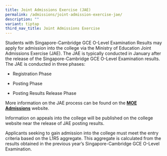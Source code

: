```yaml
---
title: Joint Admissions Exercise (JAE)
permalink: /admissions/joint-admission-exercise-jae/
description: ""
variant: tiptap
third_nav_title: Joint Admissions Exercise
---
```

<p>Students with Singapore-Cambridge GCE O-Level Examination Results may
apply for admission into the college via the Ministry of Education Joint
Admissions Exercise (JAE).&nbsp;The JAE is typically conducted in January
after the release of the Singapore-Cambridge GCE O-Level Examination results.
The JAE is conducted in three phases:</p>
<ul data-tight="true" class="tight">
<li>
<p>Registration Phase</p>
</li>
<li>
<p>Posting Phase</p>
</li>
<li>
<p>Posting Results Release Phase</p>
</li>
</ul>
<p>More information on the JAE process can be found on the&nbsp;<strong><a href="https://www.moe.gov.sg/post-secondary/admissions/jae" rel="noopener noreferrer nofollow" target="_blank">MOE Admissions</a></strong>&nbsp;website.</p>
<p>Information on appeals into the college will be published on the college
website near the release of JAE posting results.</p>
<p>Applicants seeking to gain admission into the college must meet the entry
criteria based on the L1R5 aggregate. This aggregate is calculated from
the results obtained in the&nbsp;previous year’s Singapore-Cambridge GCE
O-Level Examination.</p>